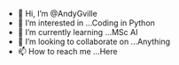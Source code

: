 - 👋 Hi, I’m @AndyGville
- 👀 I’m interested in ...Coding in Python
- 🌱 I’m currently learning ...MSc AI
- 💞️ I’m looking to collaborate on ...Anything
- 📫 How to reach me ...Here
<!---
AndyGville/AndyGville is a ✨ special ✨ repository because its `README.md` (this file) appears on your GitHub profile.
You can click the Preview link to take a look at your changes.
--->
